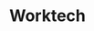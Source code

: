---
layout: ../../layouts/ProjetoLayout.astro

title: "Worktech"
logo: "/projetos/logo-worktech.png"
imgs: ["/projetos/worktech-img1.png", "/projetos/worktech-img2.png"]
way: "/projetos/worktech"
link: "https://worktech.itp.ifsp.edu.br/"
destaque: "não"
github: ""
tecnologias: ["HTML", "CSS", "JavaScript"]
time: []
status: ""
data: ""
---